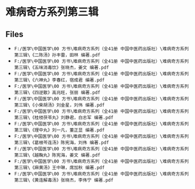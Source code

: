 # 难病奇方系列第三辑

## Files

- `F:/医学\中国医学\00 方书\难病奇方系列（全41册 中国中医药出版社）\难病奇方系列第三辑\《二陈汤》孙丰雷，田林 编著.pdf`
- `F:/医学\中国医学\00 方书\难病奇方系列（全41册 中国中医药出版社）\难病奇方系列第三辑\《五味消毒饮》张晓杰，姜文 编著.pdf`
- `F:/医学\中国医学\00 方书\难病奇方系列（全41册 中国中医药出版社）\难病奇方系列第三辑\《六神丸》李春红，宿成君 编著.pdf`
- `F:/医学\中国医学\00 方书\难病奇方系列（全41册 中国中医药出版社）\难病奇方系列第三辑\《四逆散》高兆旺，张丽 编著.pdf`
- `F:/医学\中国医学\00 方书\难病奇方系列（全41册 中国中医药出版社）\难病奇方系列第三辑\《小柴胡汤》刘金星，刘伟 编著.pdf`
- `F:/医学\中国医学\00 方书\难病奇方系列（全41册 中国中医药出版社）\难病奇方系列第三辑\《桂枝茯苓丸》刘静君，白志军 编著.pdf`
- `F:/医学\中国医学\00 方书\难病奇方系列（全41册 中国中医药出版社）\难病奇方系列第三辑\《理中丸》刘一凡，董正显 编著.pdf`
- `F:/医学\中国医学\00 方书\难病奇方系列（全41册 中国中医药出版社）\难病奇方系列第三辑\《葛根芩连汤》陈宪海，刘伟 编著.pdf`
- `F:/医学\中国医学\00 方书\难病奇方系列（全41册 中国中医药出版社）\难病奇方系列第三辑\《越鞠丸》陈宪海，姜文 编著.pdf`
- `F:/医学\中国医学\00 方书\难病奇方系列（全41册 中国中医药出版社）\难病奇方系列第三辑\《麻黄汤》王中琳，席加秋 编著.pdf`
- `F:/医学\中国医学\00 方书\难病奇方系列（全41册 中国中医药出版社）\难病奇方系列第三辑\《黄连解毒汤》张晓杰，李伟宁 编著.pdf`
